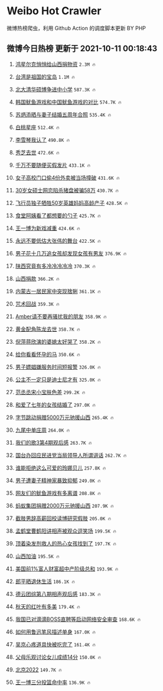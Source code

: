 # Weibo Hot Crawler 



微博热榜爬虫，利用 Github Action 的调度脚本更新 BY PHP 


## 微博今日热榜 更新于 2021-10-11 00:18:43 
1. [鸿星尔克悄悄给山西捐物资](https://s.weibo.com/weibo?q=%23%E9%B8%BF%E6%98%9F%E5%B0%94%E5%85%8B%E6%82%84%E6%82%84%E7%BB%99%E5%B1%B1%E8%A5%BF%E6%8D%90%E7%89%A9%E8%B5%84%23&Refer=top) `2.3M 🔥` 

1. [台湾是祖国的宝岛](https://s.weibo.com/weibo?q=%23%E5%8F%B0%E6%B9%BE%E6%98%AF%E7%A5%96%E5%9B%BD%E7%9A%84%E5%AE%9D%E5%B2%9B%23&Refer=top) `1.1M 🔥` 

1. [北大清华硕博争进中小学](https://s.weibo.com/weibo?q=%23%E5%8C%97%E5%A4%A7%E6%B8%85%E5%8D%8E%E7%A1%95%E5%8D%9A%E4%BA%89%E8%BF%9B%E4%B8%AD%E5%B0%8F%E5%AD%A6%23&Refer=top) `587.3K 🔥` 

1. [韩国鱿鱼游戏和中国鱿鱼游戏的对比](https://s.weibo.com/weibo?q=%23%E9%9F%A9%E5%9B%BD%E9%B1%BF%E9%B1%BC%E6%B8%B8%E6%88%8F%E5%92%8C%E4%B8%AD%E5%9B%BD%E9%B1%BF%E9%B1%BC%E6%B8%B8%E6%88%8F%E7%9A%84%E5%AF%B9%E6%AF%94%23&Refer=top) `574.7K 🔥` 

1. [苏炳添晒与妻子结婚五周年合照](https://s.weibo.com/weibo?q=%23%E8%8B%8F%E7%82%B3%E6%B7%BB%E6%99%92%E4%B8%8E%E5%A6%BB%E5%AD%90%E7%BB%93%E5%A9%9A%E4%BA%94%E5%91%A8%E5%B9%B4%E5%90%88%E7%85%A7%23&Refer=top) `535.4K 🔥` 

1. [白桃星座](https://s.weibo.com/weibo?q=%E7%99%BD%E6%A1%83%E6%98%9F%E5%BA%A7&Refer=top) `512.4K 🔥` 

1. [李雪琴我认了](https://s.weibo.com/weibo?q=%23%E6%9D%8E%E9%9B%AA%E7%90%B4%E6%88%91%E8%AE%A4%E4%BA%86%23&Refer=top) `490.8K 🔥` 

1. [秀芝去世](https://s.weibo.com/weibo?q=%23%E7%A7%80%E8%8A%9D%E5%8E%BB%E4%B8%96%23&Refer=top) `472.6K 🔥` 

1. [千万不要随便买假发片](https://s.weibo.com/weibo?q=%23%E5%8D%83%E4%B8%87%E4%B8%8D%E8%A6%81%E9%9A%8F%E4%BE%BF%E4%B9%B0%E5%81%87%E5%8F%91%E7%89%87%23&Refer=top) `433.1K 🔥` 

1. [女子高校门口偷4份外卖被当场撞破](https://s.weibo.com/weibo?q=%23%E5%A5%B3%E5%AD%90%E9%AB%98%E6%A0%A1%E9%97%A8%E5%8F%A3%E5%81%B74%E4%BB%BD%E5%A4%96%E5%8D%96%E8%A2%AB%E5%BD%93%E5%9C%BA%E6%92%9E%E7%A0%B4%23&Refer=top) `431.6K 🔥` 

1. [30岁女硕士网恋陷杀猪盘被骗58万](https://s.weibo.com/weibo?q=30%E5%B2%81%E5%A5%B3%E7%A1%95%E5%A3%AB%E7%BD%91%E6%81%8B%E9%99%B7%E6%9D%80%E7%8C%AA%E7%9B%98%E8%A2%AB%E9%AA%9758%E4%B8%87&Refer=top) `430.7K 🔥` 

1. [飞行员独子牺牲50岁英雄妈妈高龄产子](https://s.weibo.com/weibo?q=%23%E9%A3%9E%E8%A1%8C%E5%91%98%E7%8B%AC%E5%AD%90%E7%89%BA%E7%89%B250%E5%B2%81%E8%8B%B1%E9%9B%84%E5%A6%88%E5%A6%88%E9%AB%98%E9%BE%84%E4%BA%A7%E5%AD%90%23&Refer=top) `428.5K 🔥` 

1. [食堂阿姨看了都想要的勺子](https://s.weibo.com/weibo?q=%23%E9%A3%9F%E5%A0%82%E9%98%BF%E5%A7%A8%E7%9C%8B%E4%BA%86%E9%83%BD%E6%83%B3%E8%A6%81%E7%9A%84%E5%8B%BA%E5%AD%90%23&Refer=top) `425.7K 🔥` 

1. [王一博为新戏减重](https://s.weibo.com/weibo?q=%23%E7%8E%8B%E4%B8%80%E5%8D%9A%E4%B8%BA%E6%96%B0%E6%88%8F%E5%87%8F%E9%87%8D%23&Refer=top) `424.6K 🔥` 

1. [永远不要低估大张伟的舞台](https://s.weibo.com/weibo?q=%23%E6%B0%B8%E8%BF%9C%E4%B8%8D%E8%A6%81%E4%BD%8E%E4%BC%B0%E5%A4%A7%E5%BC%A0%E4%BC%9F%E7%9A%84%E8%88%9E%E5%8F%B0%23&Refer=top) `422.5K 🔥` 

1. [男子花十几万追女孩却发现女孩有男友](https://s.weibo.com/weibo?q=%23%E7%94%B7%E5%AD%90%E8%8A%B1%E5%8D%81%E5%87%A0%E4%B8%87%E8%BF%BD%E5%A5%B3%E5%AD%A9%E5%8D%B4%E5%8F%91%E7%8E%B0%E5%A5%B3%E5%AD%A9%E6%9C%89%E7%94%B7%E5%8F%8B%23&Refer=top) `376.9K 🔥` 

1. [陕西究竟有多冷冷冷冷冷](https://s.weibo.com/weibo?q=%23%E9%99%95%E8%A5%BF%E7%A9%B6%E7%AB%9F%E6%9C%89%E5%A4%9A%E5%86%B7%E5%86%B7%E5%86%B7%E5%86%B7%E5%86%B7%23&Refer=top) `370.3K 🔥` 

1. [山西捐款](https://s.weibo.com/weibo?q=%E5%B1%B1%E8%A5%BF%E6%8D%90%E6%AC%BE&Refer=top) `366.2K 🔥` 

1. [内蒙古一居民家中突现猞猁](https://s.weibo.com/weibo?q=%23%E5%86%85%E8%92%99%E5%8F%A4%E4%B8%80%E5%B1%85%E6%B0%91%E5%AE%B6%E4%B8%AD%E7%AA%81%E7%8E%B0%E7%8C%9E%E7%8C%81%23&Refer=top) `361.1K 🔥` 

1. [咒术回战](https://s.weibo.com/weibo?q=%E5%92%92%E6%9C%AF%E5%9B%9E%E6%88%98&Refer=top) `359.3K 🔥` 

1. [Amber请不要再骚扰我的朋友](https://s.weibo.com/weibo?q=%23Amber%E8%AF%B7%E4%B8%8D%E8%A6%81%E5%86%8D%E9%AA%9A%E6%89%B0%E6%88%91%E7%9A%84%E6%9C%8B%E5%8F%8B%23&Refer=top) `358.9K 🔥` 

1. [黄金配角陈龙去世](https://s.weibo.com/weibo?q=%23%E9%BB%84%E9%87%91%E9%85%8D%E8%A7%92%E9%99%88%E9%BE%99%E5%8E%BB%E4%B8%96%23&Refer=top) `358.7K 🔥` 

1. [倪萍蒋欣演的婆媳太好哭了](https://s.weibo.com/weibo?q=%23%E5%80%AA%E8%90%8D%E8%92%8B%E6%AC%A3%E6%BC%94%E7%9A%84%E5%A9%86%E5%AA%B3%E5%A4%AA%E5%A5%BD%E5%93%AD%E4%BA%86%23&Refer=top) `358.2K 🔥` 

1. [给你看看怀孕的马](https://s.weibo.com/weibo?q=%23%E7%BB%99%E4%BD%A0%E7%9C%8B%E7%9C%8B%E6%80%80%E5%AD%95%E7%9A%84%E9%A9%AC%23&Refer=top) `350.6K 🔥` 

1. [男子嫖娼嫌服务时间短报警](https://s.weibo.com/weibo?q=%23%E7%94%B7%E5%AD%90%E5%AB%96%E5%A8%BC%E5%AB%8C%E6%9C%8D%E5%8A%A1%E6%97%B6%E9%97%B4%E7%9F%AD%E6%8A%A5%E8%AD%A6%23&Refer=top) `326.0K 🔥` 

1. [公主不一定只是迪士尼才有](https://s.weibo.com/weibo?q=%23%E5%85%AC%E4%B8%BB%E4%B8%8D%E4%B8%80%E5%AE%9A%E5%8F%AA%E6%98%AF%E8%BF%AA%E5%A3%AB%E5%B0%BC%E6%89%8D%E6%9C%89%23&Refer=top) `325.0K 🔥` 

1. [范丞丞宋小宝肤色差](https://s.weibo.com/weibo?q=%23%E8%8C%83%E4%B8%9E%E4%B8%9E%E5%AE%8B%E5%B0%8F%E5%AE%9D%E8%82%A4%E8%89%B2%E5%B7%AE%23&Refer=top) `299.2K 🔥` 

1. [和爱了七年的女孩结婚了](https://s.weibo.com/weibo?q=%23%E5%92%8C%E7%88%B1%E4%BA%86%E4%B8%83%E5%B9%B4%E7%9A%84%E5%A5%B3%E5%AD%A9%E7%BB%93%E5%A9%9A%E4%BA%86%23&Refer=top) `297.0K 🔥` 

1. [字节跳动捐赠5000万元驰援山西](https://s.weibo.com/weibo?q=%23%E5%AD%97%E8%8A%82%E8%B7%B3%E5%8A%A8%E6%8D%90%E8%B5%A05000%E4%B8%87%E5%85%83%E9%A9%B0%E6%8F%B4%E5%B1%B1%E8%A5%BF%23&Refer=top) `265.4K 🔥` 

1. [九尾中单庄周](https://s.weibo.com/weibo?q=%23%E4%B9%9D%E5%B0%BE%E4%B8%AD%E5%8D%95%E5%BA%84%E5%91%A8%23&Refer=top) `264.0K 🔥` 

1. [我们的歌3第4期观后感](https://s.weibo.com/weibo?q=%23%E6%88%91%E4%BB%AC%E7%9A%84%E6%AD%8C3%E7%AC%AC4%E6%9C%9F%E8%A7%82%E5%90%8E%E6%84%9F%23&Refer=top) `263.7K 🔥` 

1. [国台办回应民进党当局领导人所谓讲话](https://s.weibo.com/weibo?q=%23%E5%9B%BD%E5%8F%B0%E5%8A%9E%E5%9B%9E%E5%BA%94%E6%B0%91%E8%BF%9B%E5%85%9A%E5%BD%93%E5%B1%80%E9%A2%86%E5%AF%BC%E4%BA%BA%E6%89%80%E8%B0%93%E8%AE%B2%E8%AF%9D%23&Refer=top) `262.7K 🔥` 

1. [谁能拒绝这么可爱的玲娜贝儿](https://s.weibo.com/weibo?q=%23%E8%B0%81%E8%83%BD%E6%8B%92%E7%BB%9D%E8%BF%99%E4%B9%88%E5%8F%AF%E7%88%B1%E7%9A%84%E7%8E%B2%E5%A8%9C%E8%B4%9D%E5%84%BF%23&Refer=top) `257.8K 🔥` 

1. [男子遭妻子精神家暴致抑郁](https://s.weibo.com/weibo?q=%23%E7%94%B7%E5%AD%90%E9%81%AD%E5%A6%BB%E5%AD%90%E7%B2%BE%E7%A5%9E%E5%AE%B6%E6%9A%B4%E8%87%B4%E6%8A%91%E9%83%81%23&Refer=top) `249.0K 🔥` 

1. [网友们的鱿鱼游戏有多离谱](https://s.weibo.com/weibo?q=%23%E7%BD%91%E5%8F%8B%E4%BB%AC%E7%9A%84%E9%B1%BF%E9%B1%BC%E6%B8%B8%E6%88%8F%E6%9C%89%E5%A4%9A%E7%A6%BB%E8%B0%B1%23&Refer=top) `208.8K 🔥` 

1. [蚂蚁集团捐赠2000万元驰援山西](https://s.weibo.com/weibo?q=%23%E8%9A%82%E8%9A%81%E9%9B%86%E5%9B%A2%E6%8D%90%E8%B5%A02000%E4%B8%87%E5%85%83%E9%A9%B0%E6%8F%B4%E5%B1%B1%E8%A5%BF%23&Refer=top) `207.9K 🔥` 

1. [截肢男辞高薪回校读博研究假肢](https://s.weibo.com/weibo?q=%23%E6%88%AA%E8%82%A2%E7%94%B7%E8%BE%9E%E9%AB%98%E8%96%AA%E5%9B%9E%E6%A0%A1%E8%AF%BB%E5%8D%9A%E7%A0%94%E7%A9%B6%E5%81%87%E8%82%A2%23&Refer=top) `205.0K 🔥` 

1. [孟鹤堂曹鹤阳讲相声被观众逗笑场](https://s.weibo.com/weibo?q=%23%E5%AD%9F%E9%B9%A4%E5%A0%82%E6%9B%B9%E9%B9%A4%E9%98%B3%E8%AE%B2%E7%9B%B8%E5%A3%B0%E8%A2%AB%E8%A7%82%E4%BC%97%E9%80%97%E7%AC%91%E5%9C%BA%23&Refer=top) `199.5K 🔥` 

1. [顶着染发剂救人的热心女孩找到了](https://s.weibo.com/weibo?q=%23%E9%A1%B6%E7%9D%80%E6%9F%93%E5%8F%91%E5%89%82%E6%95%91%E4%BA%BA%E7%9A%84%E7%83%AD%E5%BF%83%E5%A5%B3%E5%AD%A9%E6%89%BE%E5%88%B0%E4%BA%86%23&Refer=top) `197.7K 🔥` 

1. [山西加油](https://s.weibo.com/weibo?q=%23%E5%B1%B1%E8%A5%BF%E5%8A%A0%E6%B2%B9%23&Refer=top) `195.5K 🔥` 

1. [美国前1%富人财富超中产阶级总和](https://s.weibo.com/weibo?q=%23%E7%BE%8E%E5%9B%BD%E5%89%8D1%25%E5%AF%8C%E4%BA%BA%E8%B4%A2%E5%AF%8C%E8%B6%85%E4%B8%AD%E4%BA%A7%E9%98%B6%E7%BA%A7%E6%80%BB%E5%92%8C%23&Refer=top) `193.9K 🔥` 

1. [郎平晒退休生活](https://s.weibo.com/weibo?q=%23%E9%83%8E%E5%B9%B3%E6%99%92%E9%80%80%E4%BC%91%E7%94%9F%E6%B4%BB%23&Refer=top) `186.1K 🔥` 

1. [德云团综第八期相声观后感](https://s.weibo.com/weibo?q=%23%E5%BE%B7%E4%BA%91%E5%9B%A2%E7%BB%BC%E7%AC%AC%E5%85%AB%E6%9C%9F%E7%9B%B8%E5%A3%B0%E8%A7%82%E5%90%8E%E6%84%9F%23&Refer=top) `183.3K 🔥` 

1. [秋天的红叶有多美](https://s.weibo.com/weibo?q=%23%E7%A7%8B%E5%A4%A9%E7%9A%84%E7%BA%A2%E5%8F%B6%E6%9C%89%E5%A4%9A%E7%BE%8E%23&Refer=top) `179.4K 🔥` 

1. [我国已对滴滴BOSS直聘等启动网络安全审查](https://s.weibo.com/weibo?q=%23%E6%88%91%E5%9B%BD%E5%B7%B2%E5%AF%B9%E6%BB%B4%E6%BB%B4BOSS%E7%9B%B4%E8%81%98%E7%AD%89%E5%90%AF%E5%8A%A8%E7%BD%91%E7%BB%9C%E5%AE%89%E5%85%A8%E5%AE%A1%E6%9F%A5%23&Refer=top) `168.6K 🔥` 

1. [如何用鲁迅笔风描述单身](https://s.weibo.com/weibo?q=%23%E5%A6%82%E4%BD%95%E7%94%A8%E9%B2%81%E8%BF%85%E7%AC%94%E9%A3%8E%E6%8F%8F%E8%BF%B0%E5%8D%95%E8%BA%AB%23&Refer=top) `167.0K 🔥` 

1. [吴京心疼道具快被吃完了](https://s.weibo.com/weibo?q=%23%E5%90%B4%E4%BA%AC%E5%BF%83%E7%96%BC%E9%81%93%E5%85%B7%E5%BF%AB%E8%A2%AB%E5%90%83%E5%AE%8C%E4%BA%86%23&Refer=top) `161.4K 🔥` 

1. [父母乐观讨论女儿成绩14分](https://s.weibo.com/weibo?q=%23%E7%88%B6%E6%AF%8D%E4%B9%90%E8%A7%82%E8%AE%A8%E8%AE%BA%E5%A5%B3%E5%84%BF%E6%88%90%E7%BB%A914%E5%88%86%23&Refer=top) `150.0K 🔥` 

1. [北京2022](https://s.weibo.com/weibo?q=%23%E5%8C%97%E4%BA%AC2022%23&Refer=top) `149.7K 🔥` 

1. [王一博三分投篮命中率](https://s.weibo.com/weibo?q=%23%E7%8E%8B%E4%B8%80%E5%8D%9A%E4%B8%89%E5%88%86%E6%8A%95%E7%AF%AE%E5%91%BD%E4%B8%AD%E7%8E%87%23&Refer=top) `136.9K 🔥` 

